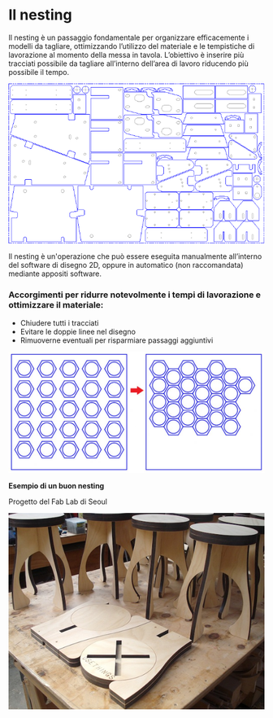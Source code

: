 # Il nesting

Il nesting è un passaggio fondamentale per organizzare efficacemente i modelli da tagliare, ottimizzando l’utilizzo del materiale e le tempistiche di lavorazione al momento della messa in tavola.
L’obiettivo è inserire più tracciati possibile da tagliare all’interno dell’area di lavoro riducendo più possibile il tempo.


![](res/nesting.png)

Il nesting è un'operazione che può essere eseguita manualmente all’interno del software di disegno 2D, oppure in automatico (non raccomandata) mediante appositi software.


### Accorgimenti per ridurre notevolmente i tempi di lavorazione e ottimizzare il materiale:

- Chiudere tutti i tracciati
- Evitare le doppie linee nel disegno 
- Rimuoverne eventuali per risparmiare passaggi aggiuntivi 


![](res/nesting1.jpg)


**Esempio di un buon nesting**

Progetto del Fab Lab di Seoul

![](res/nesting2.jpg)